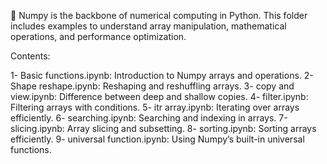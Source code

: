 🔢 Numpy is the backbone of numerical computing in Python. This folder includes examples to understand array manipulation, mathematical operations, and performance optimization.

Contents:

1- Basic functions.ipynb: Introduction to Numpy arrays and operations.
2- Shape reshape.ipynb: Reshaping and reshuffling arrays.
3- copy and view.ipynb: Difference between deep and shallow copies.
4- filter.ipynb: Filtering arrays with conditions.
5- itr array.ipynb: Iterating over arrays efficiently.
6- searching.ipynb: Searching and indexing in arrays.
7-slicing.ipynb: Array slicing and subsetting.
8- sorting.ipynb: Sorting arrays efficiently.
9- universal function.ipynb: Using Numpy’s built-in universal functions.